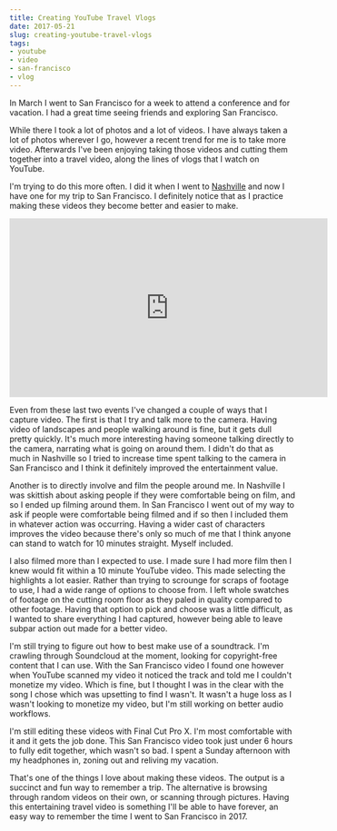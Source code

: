 ```yaml
---
title: Creating YouTube Travel Vlogs
date: 2017-05-21
slug: creating-youtube-travel-vlogs
tags:
- youtube
- video
- san-francisco
- vlog
---
```


In March I went to San Francisco for a week to attend a conference and for vacation. I had a great time seeing friends and exploring San Francisco.

While there I took a lot of photos and a lot of videos. I have always taken a lot of photos wherever I go, however a recent trend for me is to take more video. Afterwards I've been enjoying taking those videos and cutting them together into a travel video, along the lines of vlogs that I watch on YouTube.

I'm trying to do this more often. I did it when I went to [Nashville](https://www.youtube.com/watch?v=wQnXP6_3XHc) and now I have one for my trip to San Francisco. I definitely notice that as I practice making these videos they become better and easier to make.

<iframe width="560" height="315" src="https://www.youtube.com/embed/kGhfQzQmqVc" frameborder="0" allowfullscreen></iframe>

Even from these last two events I've changed a couple of ways that I capture video. The first is that I try and talk more to the camera. Having video of landscapes and people walking around is fine, but it gets dull pretty quickly. It's much more interesting having someone talking directly to the camera, narrating what is going on around them. I didn't do that as much in Nashville so I tried to increase time spent talking to the camera in San Francisco and I think it definitely improved the entertainment value.

Another is to directly involve and film the people around me. In Nashville I was skittish about asking people if they were comfortable being on film, and so I ended up filming around them. In San Francisco I went out of my way to ask if people were comfortable being filmed and if so then I included them in whatever action was occurring. Having a wider cast of characters improves the video because there's only so much of me that I think anyone can stand to watch for 10 minutes straight. Myself included.

I also filmed more than I expected to use. I made sure I had more film then I knew would fit within a 10 minute YouTube video. This made selecting the highlights a lot easier. Rather than trying to scrounge for scraps of footage to use, I had a wide range of options to choose from. I left whole swatches of footage on the cutting room floor as they paled in quality compared to other footage. Having that option to pick and choose was a little difficult, as I wanted to share everything I had captured, however being able to leave subpar action out made for a better video.

I'm still trying to figure out how to best make use of a soundtrack. I'm crawling through Soundcloud at the moment, looking for copyright-free content that I can use. With the San Francisco video I found one however when YouTube scanned my video it noticed the track and told me I couldn't monetize my video. Which is fine, but I thought I was in the clear with the song I chose which was upsetting to find I wasn't. It wasn't a huge loss as I wasn't looking to monetize my video, but I'm still working on better audio workflows.

I'm still editing these videos with Final Cut Pro X. I'm most comfortable with it and it gets the job done. This San Francisco video took just under 6 hours to fully edit together, which wasn't so bad. I spent a Sunday afternoon with my headphones in, zoning out and reliving my vacation.

That's one of the things I love about making these videos. The output is a succinct and fun way to remember a trip. The alternative is browsing through random videos on their own, or scanning through pictures. Having this entertaining travel video is something I'll be able to have forever, an easy way to remember the time I went to San Francisco in 2017.